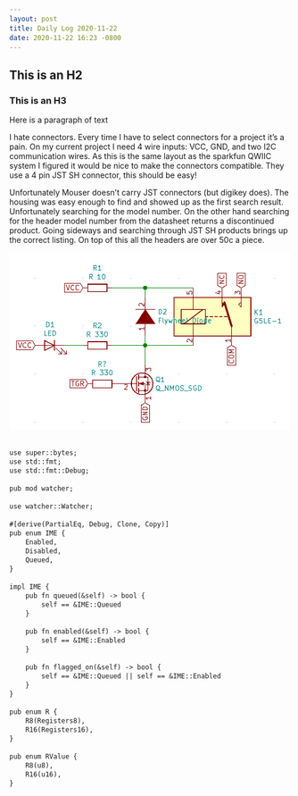 ```yaml
---
layout: post
title: Daily Log 2020-11-22
date: 2020-11-22 16:23 -0800
---
```

## This is an H2

### This is an H3

Here is a paragraph of text

I hate connectors. Every time I have to select connectors for a project it’s a pain. On my current project I need 4 wire inputs: VCC, GND, and two I2C communication wires. As this is the same layout as the sparkfun QWIIC system I figured it would be nice to make the connectors compatible. They use a 4 pin JST SH connector, this should be easy!

Unfortunately Mouser doesn’t carry JST connectors (but digikey does). The housing was easy enough to find and showed up as the first search result. Unfortunately searching for the model number. On the other hand searching for the header model number from the datasheet returns a discontinued product. Going sideways and searching through JST SH products brings up the correct listing. On top of this all the headers are over 50c a piece.

<img src="/media/img/logic-triggered-relay.png">

<pre><code>
use super::bytes;
use std::fmt;
use std::fmt::Debug;

pub mod watcher;

use watcher::Watcher;

#[derive(PartialEq, Debug, Clone, Copy)]
pub enum IME {
    Enabled,
    Disabled,
    Queued,
}

impl IME {
    pub fn queued(&self) -> bool {
        self == &IME::Queued
    }

    pub fn enabled(&self) -> bool {
        self == &IME::Enabled
    }

    pub fn flagged_on(&self) -> bool {
        self == &IME::Queued || self == &IME::Enabled
    }
}

pub enum R {
    R8(Registers8),
    R16(Registers16),
}

pub enum RValue {
    R8(u8),
    R16(u16),
}
</pre></code>
